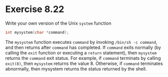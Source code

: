 # Exercise 8.22

Write your own version of the Unix `system` function

```c
int mysystem(char *command);
```

The `mysystem` function executes `command` by invoking `/bin/sh -c command`, and then
returns after `command` has completed. If `command` exits normally (by calling the
`exit` function or executing a `return` statement), then `mysystem` returns the `command`
exit status. For example, if `command` terminats by calling `exit(8)`, then `mysystem`
returns the value 8. Otherwise, if `command` terminates abnormally, then mysystem returns
the status returned by the shell.
